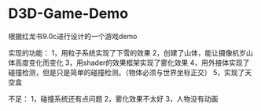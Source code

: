 # D3D-Game-Demo
根据红龙书9.0c进行设计的一个游戏demo

实现的功能：
1，用粒子系统实现了下雪的效果
2，创建了山体，能让摄像机岁山体高度变化而变化
3，用shader的效果框架实现了雾化效果
4，用外接体实现了碰撞检测，但是只是简单的碰撞检测。（物体必须与世界坐标正交）
5，实现了天空盒

不足：
1，碰撞系统还有点问题
2，雾化效果不太好
3，人物没有动画
